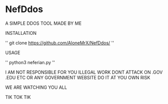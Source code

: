 
# NefDdos

A SIMPLE DDOS TOOL MADE BY ME 

INSTALLATION

'' git clone https://github.com/AloneMrX/NefDdos/ ''


USAGE 

'' python3 neferian.py ''

I AM NOT RESPONSIBLE FOR YOU ILLEGAL WORK DONT ATTACK ON .GOV .EDU ETC OR ANY GOVERNMENT WEBSITE DO IT AT YOU OWN RISK 

WE ARE WATCHING YOU ALL

TIK TOK TIK

